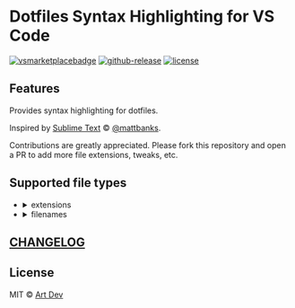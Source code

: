 # Dotfiles Syntax Highlighting for VS Code

[![vsmarketplacebadge](https://flat.badgen.net/vs-marketplace/i/dotiful.dotfiles-syntax-highlighting)](https://marketplace.visualstudio.com/items?itemName=dotiful.dotfiles-syntax-highlighting)
[![github-release](https://flat.badgen.net/github/release/dotiful/vscode-dotfiles-syntax)](https://github.com/dotiful/vscode-dotfiles-syntax/releases/tag/v0.0.1)
[![license](https://flat.badgen.net/github/license/dotiful/vscode-dotfiles-syntax)](https://github.com/dotiful/vscode-dotfiles-syntax/blob/master/LICENSE.md)

## Features

Provides syntax highlighting for dotfiles.

Inspired by [Sublime Text](https://github.com/mattbanks/dotfiles-syntax-highlighting-st2)
© [@mattbanks](https://github.com/mattbanks).

Contributions are greatly appreciated. Please fork this repository and open a
PR to add more file extensions, tweaks, etc.

## Supported file types

- <details>
    <summary>extensions</summary>

    - `ackrc`
    - `aliases`
    - `antigen`
    - `bash`
    - `brew`
    - `cshrc`
    - `curlrc`
    - `dircolors`
    - `editorconfig`
    - `env`
    - `envrc`
    - `exports`
    - `extra`
    - `functions`
    - `gemrc`
    - `git`
    - `gitattributes`
    - `gitconfig`
    - `gitignore`
    - `gitmodules`
    - `hushlogin`
    - `inputrc`
    - `jshintignore`
    - `npmignore`
    - `npmrc`
    - `osx`
    - `packages`
    - `path`
    - `pkginit`
    - `screenrc`
    - `symlink`
    - `wgetrc`
    - `xsessionrc`
    - `zpreztorc`

  </details>

- <details>
    <summary>filenames</summary>

    - `symlink`
    - `zlogin`
    - `zlogout`
    - `zpreztorc`
    - `zprofile`
    - `zshenv`
    - `zshrc`

  </details>

## [CHANGELOG](/CHANGELOG.md)

## License

MIT © [Art Dev](https://github.com/dotiful)
